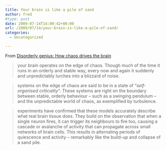 ```yaml
---
title: Your brain is like a pile of sand
author: fred
#type: post
date: 2009-07-14T14:09:42+00:00
url: /2009/07/14/your-brain-is-like-a-pile-of-sand/
categories:
  - Uncategorized

---
```

From [Disorderly genius: How chaos drives the brain][1]

> your brain operates on the edge of chaos. Though much of the time it runs in an orderly and stable way, every now and again it suddenly and unpredictably lurches into a blizzard of noise.

> systems on the edge of chaos are said to be in a state of &#8220;_self-organised criticality_&#8220;. These systems are right on the boundary between stable, orderly behaviour &#8211; such as a swinging pendulum &#8211; and the unpredictable world of chaos, as exemplified by turbulence. 

> experiments have confirmed that these models accurately describe what real brain tissue does. They build on the observation that when a single neuron fires, it can trigger its neighbours to fire too, causing a cascade or avalanche of activity that can propagate across small networks of brain cells. This results in alternating periods of quiescence and activity &#8211; remarkably like the build-up and collapse of a sand pile.

 [1]: http://www.newscientist.com/article/mg20227141.200-disorderly-genius-how-chaos-drives-the-brain.html
